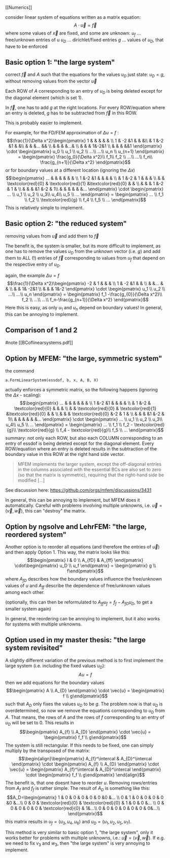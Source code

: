 [[Numerics]]


consider linear system of equations written as a matrix equation:
$$A\cdot \vec{u} = \vec{f}$$
where some values of $\vec{x}$ are fixed, and some are unknown:
$u_f$ ... free/unknown entries of u
$u_D$ ... dirichlet/fixed entries
$g$ ... values of $u_D$, that have to be enforced 


## Basic option 1: "the large system"
correct $\vec{f}$ and $A$ such that the equations for the values $u_D$ just state: $u_D=g$, without removing values from the vector $\vec{u}$

Each ROW of $A$ corresponding to an entry of $u_D$ is being deleted except for the diagonal element (which is set 1).

In $\vec{f}$, one has to add $g$ at the right locations. For every ROW/equation where an entry is deleted, $g$ has to be subtracted from $\vec{f}$ in this ROW.

This is probably easier to implement.

For example, for the FD/FEM approximation of $\Delta u = f$ :
$$\frac{1}{\Delta x^2}\begin{pmatrix}
1 &  & & & & \\ 
1 & -2 &1 & & &\\ 
& 1 &-2 &1 & &\\ 
&  & &... && \\ 
&  & & &...& \\
&  & & 1&-2&1 \\
 &  & & &&1 
\end{pmatrix} \cdot
 \begin{pmatrix} 
u_0 \\
u_1 \\
u_2 \\
...\\
...\\
u_n \\
u_{n+1}
\end{pmatrix} = \begin{pmatrix} 
\frac{g_0}{\Delta x^2}\\
f_1\\
f_2 \\
...\\
...\\
f_n\\
\frac{g_{n+1}}{\Delta x^2}
\end{pmatrix}$$
or for boundary values at a different location (ignoring the $\Delta x$)
$$\begin{pmatrix}
... &   &   &   &   &   &  \\
1   &-2 &1  &   &   &   &  \\ 
    & 1 &-2 & 1 &   &   &  \\ 
    &   & \textcolor{red}{0} & \textcolor{red}{1} &\textcolor{red}{0}  &   &  \\
    &   &   & 1 &-2 & 1 &  \\
    &   &   &   &1  &-2 & 1\\
    &   &   &   &   &   &... 
\end{pmatrix} \cdot
\begin{pmatrix} 
... \\
u_1 \\
u_2 \\
u_3\\
u_4\\
u_5 \\
...
\end{pmatrix} = \begin{pmatrix} 
... \\
f_1 \\
f_2 \\
\textcolor{red}{g}   \\
f_4 \\
f_5 \\
...
\end{pmatrix}$$
This is relatively simple to implement.

## Basic option 2: "the reduced system"
removing values from $\vec{u}$ and add them to $\vec{f}$

The benefit is, the system is smaller, but its more difficult to implement, as one has to remove the values $u_D$ from the unknown vector (i.e. $g$) and add them to ALL (!) entries of $\vec{f}$ corresponding to values from $u_f$ that depend on the respective entry of $u_D$.

again, the example $\Delta u = f$
$$\frac{1}{\Delta x^2}\begin{pmatrix}
-2 & 1 & & & \\
1 & -2 &1 & & \\ 
&  &... & & \\ 
&  & 1& -2&1 \\ 
&  & & 1&-2 
\end{pmatrix} \cdot
 \begin{pmatrix} 
u_1 \\
u_2 \\
...\\
...\\
u_n
\end{pmatrix} = \begin{pmatrix} 
f_1 -\frac{g_{0}}{\Delta x^2}\\
f_2 \\
...\\
...\\
f_n-\frac{g_{n+1}}{\Delta x^2}
\end{pmatrix}$$
Here this is easy, as only $u_1$ and $u_n$ depend on boundary values!
In general, this can be annoying to implement.


## Comparison of 1 and 2 
#note [[BCoflinearsystems.pdf]]


## Option by MFEM: "the large, symmetric system"
the command
```
a.FormLinearSystem(essdof, b, x, A, B, X) 
```
actually enforces a symmetric matrix, so the following happens (ignoring the $\Delta x$ - scaling):
$$\begin{pmatrix}
    ... &   &   &   &   &   &  \\
    1   &-2 &1  &   &   &   &  \\ 
        & 1 &-2 & \textcolor{red}{0} &   &   &  \\ 
        &   & \textcolor{red}{0} & \textcolor{red}{1} &\textcolor{red}{0}  &   &  \\
        &   &   & \textcolor{red}{0} &-2 & 1 &  \\
        &   &   &   &1  &-2 & 1\\
        &   &   &   &   &   &... 
    \end{pmatrix} \cdot
    \begin{pmatrix} 
    ... \\
    u_1 \\
    u_2 \\
    u_3\\
    u_4\\
    u_5 \\
    ...
    \end{pmatrix} = \begin{pmatrix} 
    ... \\
    f_1 \\
    f_2 - \textcolor{red}{g}\\
    \textcolor{red}{g}   \\
    f_4 - \textcolor{red}{g}\\
    f_5 \\
    ...
    \end{pmatrix}$$
summary: not only each ROW, but also each COLUMN corresponding to an entry of essdof is being deleted except for the diagonal element. Every ROW/equation where an entry is deleted results in the subtraction of the boundary value in this ROW at the right hand side vector.

>MFEM implements the larger system, except the off-diagonal entries in the columns associated with the essential BCs are also set to zero (so that the matrix is symmetric), requiring that the right-hand side be modified [...]

See discussion here: https://github.com/orgs/mfem/discussions/3431

In general, this can be annoying to implement, but MFEM does it automatically.
Careful with problems involving multiple unknowns, i.e. $\vec{u} = (\vec{v},\vec{w})$, this can "destroy" the matrix.


## Option by ngsolve and LehrFEM: "the large, reordered system"

Another option is to reorder all equations (and therefore the entries of $\vec{u}$) and then apply Option 1. This way, the matrix looks like this:
$$\begin{pmatrix} I & 0 \\ A_{fD} & A_{ff} \end{pmatrix} \cdot\begin{pmatrix} u_D \\ u_f \end{pmatrix} = \begin{pmatrix} g \\ f\end{pmatrix}$$
where $A_{fD}$ describes how the boundary values influence the free/unknown values of $u$ and $A_{ff}$ describe the dependence of free/unknown values among each other.

(optionally, this can then be reformulated to $A_{ff} u_f = f_f − A_{fD}u_D$, to get a smaller system again)

In general, the reordering can be annoying to implement, but it also works for systems with multiple unknowns.


## Option used in my master thesis: "the large system revisited"
A slightly different variation of the previous method is to first implement the large system (i.e. including the fixed values $u_D$):
$$A u = f$$
then we add equations for the boundary values 
$$\begin{pmatrix}  A \\ A_{D} \end{pmatrix} \cdot \vec{u} = \begin{pmatrix} f \\ g\end{pmatrix}$$
such that $A_D$ only fixes the values $u_D$ to be $g$. The problem now is that $u_D$ is overdetermined, so now we remove the equations corresponding to $u_D$ from $A$. That means, the rows of $A$ and the rows of $f$ corresponding to an entry of $u_D$ will be set to 0. This results in
$$\begin{pmatrix}  A_{f} \\ A_{D} \end{pmatrix} \cdot \vec{u} = \begin{pmatrix} f_f \\ g\end{pmatrix}$$
The system is still rectangular. If this needs to be fixed, one can simply multiply by the transposed of the matrix:
$$\begin{align}\begin{pmatrix}  A_{f}^\intercal & A_{D}^\intercal \end{pmatrix} \cdot \begin{pmatrix}  A_{f} \\ A_{D} \end{pmatrix} \cdot \vec{u} = \begin{pmatrix}  A_{f}^\intercal & A_{D}^\intercal \end{pmatrix} \cdot \begin{pmatrix} f_f \\ g\end{pmatrix} \end{align}$$
The benefit is, that one doesnt have to reorder $u$. Removing rows/entries from $A_f$ and $f_f$ is rather simple. The result of $A_D$ is something like this:
$$A_D=\begin{pmatrix}
     1  & 0 & 0 & 0 & 0 & 0 &0 &... \\
     0  & 1 & 0 & 0 & 0 & 0 &0 &...\\ 
     0  & 0 & \textcolor{red}{0} & \textcolor{red}{0} & 1 & 0 & 0 &... \\ 
     0  & 0 & 0 & 0 & 0 & \textcolor{red}{0} & 1&...\\
     0  & 0 & 0 & 0 & 0 & 0 & 0&...\\
\end{pmatrix}$$
this matrix results in $u_f=(u_3,u_4,u_6)$ and  $u_D=(u_1,u_2,u_5,u_7)$.

This method is very similar to basic option 1, "the large system", only it works better for problems with multiple unknowns, i.e.: $\vec{u} = (\vec{v},\vec{w})$.
If e.g. we need to fix $v_3$ and $w_3$, then "the large system" is very annoying to implement.





